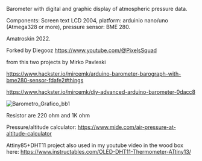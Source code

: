 Barometer with digital and graphic display of atmospheric pressure data.

Components: Screen text LCD 2004, platform: arduinio nano/uno (Atmega328 or more), pressure sensor: BME 280.

Amatroskin 2022.

Forked by Diegooz https://www.youtube.com/@PixelsSquad

from this two projects by Mirko Pavleski

https://www.hackster.io/mircemk/arduino-barometer-barograph-with-bme280-sensor-fdafe2#things

https://www.hackster.io/mircemk/diy-advanced-arduino-barometer-0dacc8

![Barometro_Grafico_bb1](https://github.com/user-attachments/assets/08364246-815b-4e4b-8e0f-e5390beb9f32)

Resistor are 220 ohm and 1K ohm

Pressure/altitude calculator: https://www.mide.com/air-pressure-at-altitude-calculator

Attiny85+DHT11 project also used in my youtube video in the wood box here: https://www.instructables.com/OLED-DHT11-Thermometer-ATtiny13/
